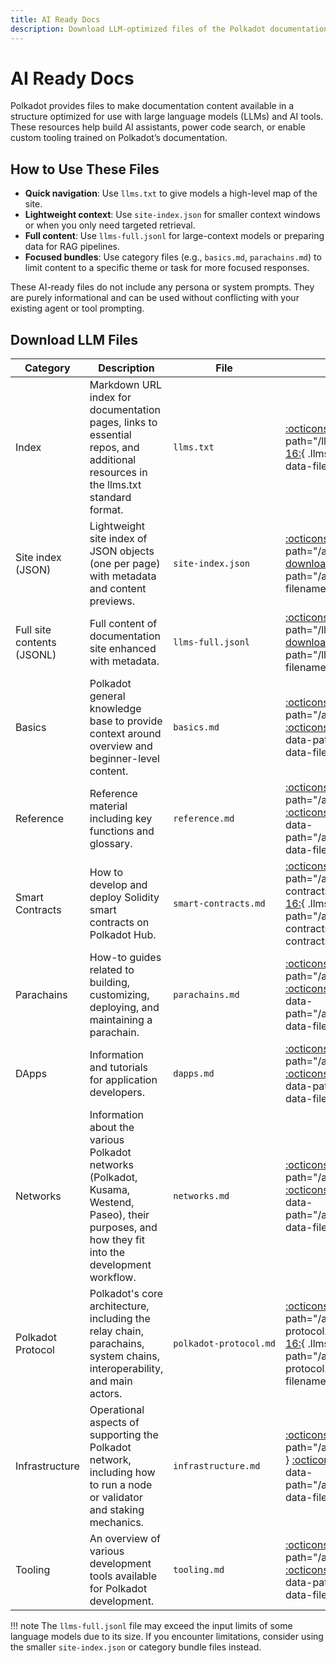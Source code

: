 ```yaml
---
title: AI Ready Docs
description: Download LLM-optimized files of the Polkadot documentation, including full content and category-specific resources for AI agents.
---
```


# AI Ready Docs

Polkadot provides files to make documentation content available in a structure optimized for use with large language models (LLMs) and AI tools. These resources help build AI assistants, power code search, or enable custom tooling trained on Polkadot’s documentation.

## How to Use These Files

- **Quick navigation**: Use `llms.txt` to give models a high-level map of the site.
- **Lightweight context**: Use `site-index.json` for smaller context windows or when you only need targeted retrieval.
- **Full content**: Use `llms-full.jsonl` for large-context models or preparing data for RAG pipelines.
- **Focused bundles**: Use category files (e.g., `basics.md`, `parachains.md`) to limit content to a specific theme or task for more focused responses.

These AI-ready files do not include any persona or system prompts. They are purely informational and can be used without conflicting with your existing agent or tool prompting. 

## Download LLM Files

| Category                   | Description                                                                                                                                         | File                                                           | Actions                                                                                                                                                                                                          |
|----------------------------|-----------------------------------------------------------------------------------------------------------------------------------------------------|----------------------------------------------------------------|------------------------------------------------------------------------------------------------------------------------------------------------------------------------------------------------------------------|
| Index                      | Markdown URL index for documentation pages, links to essential repos, and additional resources in the llms.txt standard format.                     | <code style="white-space: nowrap;">llms.txt</code>             | [:octicons-copy-16:](){ .llms-copy data-path="/llms.txt" } [:octicons-download-16:](){ .llms-dl data-path="/llms.txt" data-filename="llms.txt" }                                                                 |
| Site index (JSON)          | Lightweight site index of JSON objects (one per page) with metadata and content previews.                                                           | <code style="white-space: nowrap;">site-index.json</code>      | [:octicons-copy-16:](){ .llms-copy data-path="/ai/site-index.json" } [:octicons-download-16:](){ .llms-dl data-path="/ai/site-index.json" data-filename="site-index.json" }                                      |
| Full site contents (JSONL) | Full content of documentation site enhanced with metadata.                                                                                          | <code style="white-space: nowrap;">llms-full.jsonl</code>      | [:octicons-copy-16:](){ .llms-copy data-path="/llms-full.jsonl" } [:octicons-download-16:](){ .llms-dl data-path="/llms-full.jsonl" data-filename="llms-full.jsonl" }                                            |
| Basics                     | Polkadot general knowledge base to provide context around overview and beginner-level content.                                                      | <code style="white-space: nowrap;">basics.md</code>            | [:octicons-copy-16:](){ .llms-copy data-path="/ai/categories/basics.md" } [:octicons-download-16:](){ .llms-dl data-path="/ai/categories/basics.md" data-filename="basics.md" }                                  |
| Reference                  | Reference material including key functions and glossary.                                                                                            | <code style="white-space: nowrap;">reference.md</code>         | [:octicons-copy-16:](){ .llms-copy data-path="/ai/categories/reference.md" } [:octicons-download-16:](){ .llms-dl data-path="/ai/categories/reference.md" data-filename="reference.md" }                         |
| Smart Contracts            | How to develop and deploy Solidity smart contracts on Polkadot Hub.                                                                                 | <code style="white-space: nowrap;">smart-contracts.md</code>   | [:octicons-copy-16:](){ .llms-copy data-path="/ai/categories/smart-contracts.md" } [:octicons-download-16:](){ .llms-dl data-path="/ai/categories/smart-contracts.md" data-filename="smart-contracts.md" }       |
| Parachains                 | How-to guides related to building, customizing, deploying, and maintaining a parachain.                                                             | <code style="white-space: nowrap;">parachains.md</code>        | [:octicons-copy-16:](){ .llms-copy data-path="/ai/categories/parachains.md" } [:octicons-download-16:](){ .llms-dl data-path="/ai/categories/parachains.md" data-filename="parachains.md" }                      |
| DApps                      | Information and tutorials for application developers.                                                                                               | <code style="white-space: nowrap;">dapps.md</code>             | [:octicons-copy-16:](){ .llms-copy data-path="/ai/categories/dapps.md" } [:octicons-download-16:](){ .llms-dl data-path="/ai/categories/dapps.md" data-filename="dapps.md" }                                     |
| Networks                   | Information about the various Polkadot networks (Polkadot, Kusama, Westend, Paseo), their purposes, and how they fit into the development workflow. | <code style="white-space: nowrap;">networks.md</code>          | [:octicons-copy-16:](){ .llms-copy data-path="/ai/categories/networks.md" } [:octicons-download-16:](){ .llms-dl data-path="/ai/categories/networks.md" data-filename="networks.md" }                            |
| Polkadot Protocol          | Polkadot's core architecture, including the relay chain, parachains, system chains, interoperability, and main actors.                              | <code style="white-space: nowrap;">polkadot-protocol.md</code> | [:octicons-copy-16:](){ .llms-copy data-path="/ai/categories/polkadot-protocol.md" } [:octicons-download-16:](){ .llms-dl data-path="/ai/categories/polkadot-protocol.md" data-filename="polkadot-protocol.md" } |
| Infrastructure             | Operational aspects of supporting the Polkadot network, including how to run a node or validator and staking mechanics.                             | <code style="white-space: nowrap;">infrastructure.md</code>    | [:octicons-copy-16:](){ .llms-copy data-path="/ai/categories/infrastructure.md" } [:octicons-download-16:](){ .llms-dl data-path="/ai/categories/infrastructure.md" data-filename="infrastructure.md" }          |
| Tooling                    | An overview of various development tools available for Polkadot development.                                                                        | <code style="white-space: nowrap;">tooling.md</code>           | [:octicons-copy-16:](){ .llms-copy data-path="/ai/categories/tooling.md" } [:octicons-download-16:](){ .llms-dl data-path="/ai/categories/tooling.md" data-filename="tooling.md" }                               |

!!! note
    The `llms-full.jsonl` file may exceed the input limits of some language models due to its size. If you encounter limitations, consider using the smaller `site-index.json` or category bundle files instead.
